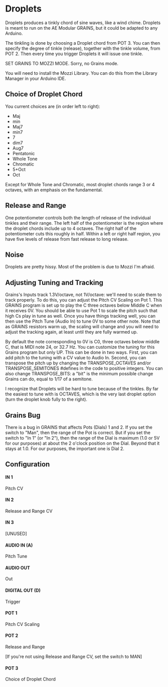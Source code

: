 # Droplets

Droplets produces a tinkly chord of sine waves, like a wind chime. Droplets is meant to run on the AE Modular GRAINS, but it could be adapted to any Arduino.

The tinkling is done by choosing a Droplet chord from POT 3.  You can then specify the degree of tinkle (release), together with the tinkle volume, from POT 2.  Then every time you trigger Droplets it will issue one tinkle.  

SET GRAINS TO MOZZI MODE.  Sorry, no Grains mode.

You will need to install the Mozzi Library.  You can do this from the Library Manager in your Arduino IDE.


## Choice of Droplet Chord

You current choices are (in order left to right): 

- Maj
- min
- Maj7
- min7
- 7
- dim7
- Aug7
- Pentatonic
- Whole Tone
- Chromatic
- 5+Oct
- Oct

Except for Whole Tone and Chromatic, most droplet chords range 3 or 4 octaves, with an emphasis on the fundamental.


## Release and Range

One potentiometer controls both the length of release of the individual tinkles and their range.
The left half of the potentiometer is the region where the droplet chords include up to 4 octaves.
The right half of the potentiometer cuts this roughly in half.  Within a left or right half region,
you have five levels of release from fast release to long release.


## Noise

Droplets are pretty hissy.  Most of the problem is due to Mozzi I'm afraid.


## Adjusting Tuning and Tracking

Grains's Inputs track 1.3V/octave, not 1V/octave: we'll need to scale them to track properly. To do this, you can adjust the Pitch CV Scaling on Pot 1.  This GRAINS program is set up to play the C three octaves below Middle C when it receives 0V.  You should be able to use Pot 1 to scale the pitch such that high Cs play in tune as well.  Once you have things tracking well, you can then use the Pitch Tune (Audio In) to tune 0V to some other note.  Note that as GRAINS resistors warm up, the scaling will change and you will need to adjust the tracking again, at least until they are fully warmed up.

By default the note corresponding to 0V is C0, three octaves below middle C, that is MIDI note 24, or 32.7 Hz.  You can customize the tuning for this Grains program but only UP.  This can be done in two ways.  First, you can add pitch to the tuning with a CV value to Audio In.  Second, you can transpose the pitch up by changing the TRANSPOSE\_OCTAVES and/or TRANSPOSE\_SEMITONES #defines in the code to positive integers.  You can also change TRANSPOSE\_BITS: a "bit" is the minimum possible change Grains can do, equal to 1/17 of a semitone.

I recognize that Droplets will be hard to tune because of the tinkles.  By far the easiest to tune with is OCTAVES, which is the very last droplet option (turn the droplet knob fully to the right).

## Grains Bug

There is a bug in GRAINS that affects Pots (Dials) 1 and 2.  If you set the switch to "Man", then the range of the Pot is correct.  But if you set the switch to "In 1" (or "In 2"), then the range of the Dial is maximum (1.0 or 5V for our purposes) at about the 2 o'clock position on the Dial.  Beyond that it stays at 1.0.  For our purposes, the important one is Dial 2.

## Configuration

#### IN 1
Pitch CV
#### IN 2
Release and Range CV
#### IN 3
[UNUSED]
#### AUDIO IN (A)
Pitch Tune
#### AUDIO OUT
Out
#### DIGITAL OUT (D) 
Trigger
#### POT 1
Pitch CV Scaling
#### POT 2
Release and Range

[If you're not using Release and Range CV, set the switch to MAN]
#### POT 3
Choice of Droplet Chord
